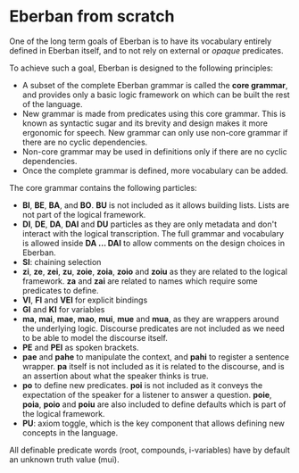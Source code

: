 # Eberban from scratch

One of the long term goals of Eberban is to have its vocabulary entirely defined
in Eberban itself, and to not rely on external or _opaque_ predicates.

To achieve such a goal, Eberban is designed to the following principles:

- A subset of the complete Eberban grammar is called the __core grammar__, and
  provides only a basic logic framework on which can be built the rest of the
  language.
- New grammar is made from predicates using this core grammar. This is known as
  syntactic sugar and its brevity and design makes it more ergonomic for speech.
  New grammar can only use non-core grammar if there are no cyclic dependencies.
- Non-core grammar may be used in definitions only if there are no cyclic
  dependencies.
- Once the complete grammar is defined, more vocabulary can be added.

The core grammar contains the following particles:

- __BI__, __BE__, __BA__, and __BO__. __BU__ is not included as it allows
  building lists. Lists are not part of the logical framework.
- __DI__, __DE__, __DA__, __DAI__ and __DU__ particles as they are only metadata
  and don't interact with the logical transcription. The full grammar and
  vocabulary is allowed inside __DA ... DAI__ to allow comments on the design
  choices in Eberban.
- __SI__: chaining selection
- __zi__, __ze__, __zei__, __zu__, __zoie__, __zoia__, __zoio__ and __zoiu__ as
  they are related to the logical framework. __za__ and __zai__ are related to
  names which require some predicates to define.
- __VI__, __FI__ and __VEI__ for explicit bindings
- __GI__ and __KI__ for variables
- __ma__, __mai__, __mae__, __mao__, __mui__, __mue__ and __mua__, as they are
  wrappers around the underlying logic. Discourse predicates are not included as
  we need to be able to model the discourse itself.
- __PE__ and __PEI__ as spoken brackets.
- __pae__ and __pahe__ to manipulate the context, and __pahi__ to register a
  sentence wrapper. __pa__ itself is not included as it is related to the
  discourse, and is an assertion about what the speaker thinks is true.
- __po__ to define new predicates. __poi__ is not included as it conveys the
  expectation of the speaker for a listener to answer a question.
  __poie__, __poia__, __poio__ and __poiu__ are also included to define defaults
  which is part of the logical framework.
- __PU__: axiom toggle, which is the key component that allows defining new
concepts in the language.

All definable predicate words (root, compounds, i-variables) have by default
an unknown truth value (mui).